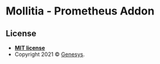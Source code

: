 # Mollitia - Prometheus Addon

<!-- TODO -->
## License

- **[MIT license](http://opensource.org/licenses/mit-license.php)**
- Copyright 2021 © [Genesys](https://www.genesys.com/).